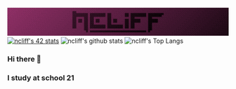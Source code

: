 ![All Text](https://github.com/ncliff-git/screenshots/blob/master/NcliffWallpaper5k_mini.png)
[![ncliff's 42 stats](https://badge42.herokuapp.com/api/stats/ncliff?privacyEmail=true)](https://github.com/JaeSeoKim/badge42)
![ncliff's github stats](https://github-readme-stats.vercel.app/api?username=ncliff-git&bg_color=7f7fd5,86a8e7,91eac9&title_color=fff&text_color=fff)
![ncliff's Top Langs](https://github-readme-stats.vercel.app/api/top-langs/?username=ncliff-git&layout=compact&bg_color=7f7fd5,86a8e7,91eac9&title_color=fff&text_color=fff)
### Hi there 👋
### I study at school 21

